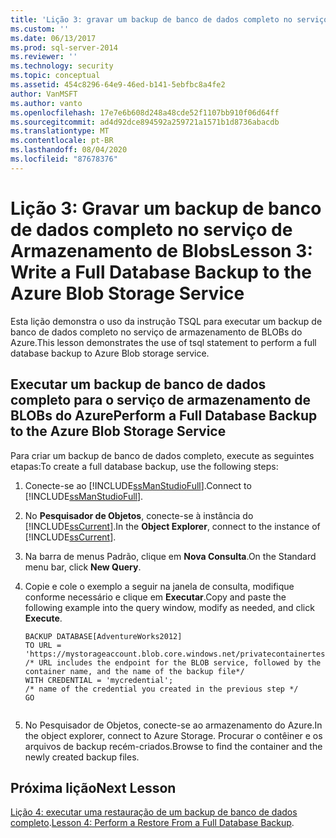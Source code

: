 ```yaml
---
title: 'Lição 3: gravar um backup de banco de dados completo no serviço de armazenamento de BLOBs do Azure | Microsoft Docs'
ms.custom: ''
ms.date: 06/13/2017
ms.prod: sql-server-2014
ms.reviewer: ''
ms.technology: security
ms.topic: conceptual
ms.assetid: 454c8296-64e9-46ed-b141-5ebfbc8a4fe2
author: VanMSFT
ms.author: vanto
ms.openlocfilehash: 17e7e6b608d248a48cde52f1107bb910f06d64ff
ms.sourcegitcommit: ad4d92dce894592a259721a1571b1d8736abacdb
ms.translationtype: MT
ms.contentlocale: pt-BR
ms.lasthandoff: 08/04/2020
ms.locfileid: "87678376"
---
```

# <a name="lesson-3-write-a-full-database-backup-to-the-azure-blob-storage-service"></a><span data-ttu-id="d9157-102">Lição 3: Gravar um backup de banco de dados completo no serviço de Armazenamento de Blobs</span><span class="sxs-lookup"><span data-stu-id="d9157-102">Lesson 3: Write a Full Database Backup to the Azure Blob Storage Service</span></span>
  <span data-ttu-id="d9157-103">Esta lição demonstra o uso da instrução TSQL para executar um backup de banco de dados completo no serviço de armazenamento de BLOBs do Azure.</span><span class="sxs-lookup"><span data-stu-id="d9157-103">This lesson demonstrates the use of tsql statement to perform a full database backup to Azure Blob storage service.</span></span>  
  
## <a name="perform-a-full-database-backup-to-the-azure-blob-storage-service"></a><span data-ttu-id="d9157-104">Executar um backup de banco de dados completo para o serviço de armazenamento de BLOBs do Azure</span><span class="sxs-lookup"><span data-stu-id="d9157-104">Perform a Full Database Backup to the Azure Blob Storage Service</span></span>  
 <span data-ttu-id="d9157-105">Para criar um backup de banco de dados completo, execute as seguintes etapas:</span><span class="sxs-lookup"><span data-stu-id="d9157-105">To create a full database backup, use the following steps:</span></span>  
  
1.  <span data-ttu-id="d9157-106">Conecte-se ao [!INCLUDE[ssManStudioFull](../includes/ssmanstudiofull-md.md)].</span><span class="sxs-lookup"><span data-stu-id="d9157-106">Connect to [!INCLUDE[ssManStudioFull](../includes/ssmanstudiofull-md.md)].</span></span>  
  
2.  <span data-ttu-id="d9157-107">No **Pesquisador de Objetos**, conecte-se à instância do [!INCLUDE[ssCurrent](../includes/sscurrent-md.md)].</span><span class="sxs-lookup"><span data-stu-id="d9157-107">In the **Object Explorer**, connect to the instance of [!INCLUDE[ssCurrent](../includes/sscurrent-md.md)].</span></span>  
  
3.  <span data-ttu-id="d9157-108">Na barra de menus Padrão, clique em **Nova Consulta**.</span><span class="sxs-lookup"><span data-stu-id="d9157-108">On the Standard menu bar, click **New Query**.</span></span>  
  
4.  <span data-ttu-id="d9157-109">Copie e cole o exemplo a seguir na janela de consulta, modifique conforme necessário e clique em **Executar**.</span><span class="sxs-lookup"><span data-stu-id="d9157-109">Copy and paste the following example into the query window, modify as needed, and click **Execute**.</span></span>  
  
    ```  
    BACKUP DATABASE[AdventureWorks2012]   
    TO URL = 'https://mystorageaccount.blob.core.windows.net/privatecontainertest/AdventureWorks2012.bak'   
    /* URL includes the endpoint for the BLOB service, followed by the container name, and the name of the backup file*/   
    WITH CREDENTIAL = 'mycredential';  
    /* name of the credential you created in the previous step */   
    GO  
  
    ```  
  
5.  <span data-ttu-id="d9157-110">No Pesquisador de Objetos, conecte-se ao armazenamento do Azure.</span><span class="sxs-lookup"><span data-stu-id="d9157-110">In the object explorer, connect to Azure Storage.</span></span> <span data-ttu-id="d9157-111">Procurar o contêiner e os arquivos de backup recém-criados.</span><span class="sxs-lookup"><span data-stu-id="d9157-111">Browse to find the container and the newly created backup files.</span></span>  
  
## <a name="next-lesson"></a><span data-ttu-id="d9157-112">Próxima lição</span><span class="sxs-lookup"><span data-stu-id="d9157-112">Next Lesson</span></span>  
 <span data-ttu-id="d9157-113">[Lição 4: executar uma restauração de um backup de banco de dados completo](../../2014/tutorials/lesson-4-perform-a-restore-from-a-full-database-backup.md).</span><span class="sxs-lookup"><span data-stu-id="d9157-113">[Lesson 4: Perform a Restore From a Full Database Backup](../../2014/tutorials/lesson-4-perform-a-restore-from-a-full-database-backup.md).</span></span>  
  
  
